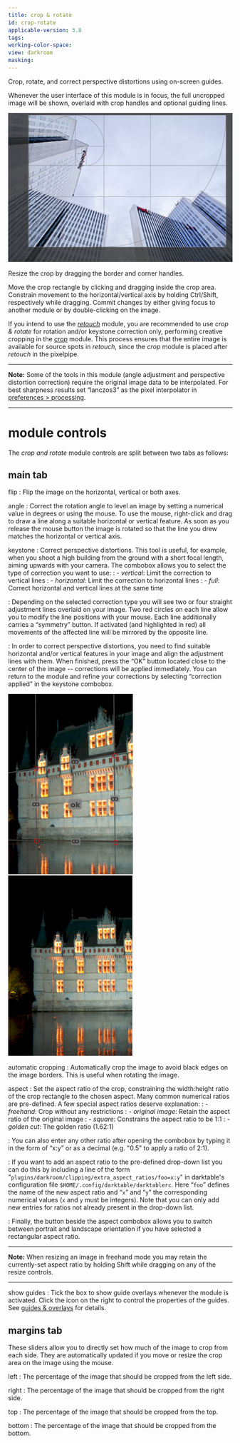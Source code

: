 ```yaml
---
title: crop & rotate
id: crop-rotate
applicable-version: 3.8
tags: 
working-color-space:  
view: darkroom
masking: 
---
```


Crop, rotate, and correct perspective distortions using on-screen guides.

Whenever the user interface of this module is in focus, the full uncropped image will be shown, overlaid with crop handles and optional guiding lines.

![screen controls](./crop-rotate/screen-controls.png#w75)

Resize the crop by dragging the border and corner handles.

Move the crop rectangle by clicking and dragging inside the crop area. Constrain movement to the horizontal/vertical axis by holding Ctrl/Shift, respectively while dragging. Commit changes by either giving focus to another module or by double-clicking on the image.

If you intend to use the [_retouch_](./retouch.md) module, you are recommended to use _crop & rotate_ for rotation and/or keystone correction only, performing creative cropping in the [_crop_](./crop.md) module. This process ensures that the entire image is available for source spots in _retouch_, since the _crop_ module is placed after _retouch_ in the pixelpipe.

---

**Note:** Some of the tools in this module (angle adjustment and perspective distortion correction) require the original image data to be interpolated. For best sharpness results set “lanczos3” as the pixel interpolator in [preferences > processing](../../preferences-settings/processing.md).

---

# module controls

The _crop and rotate_ module controls are split between two tabs as follows:

## main tab

flip
: Flip the image on the horizontal, vertical or both axes.

angle
: Correct the rotation angle to level an image by setting a numerical value in degrees or using the mouse. To use the mouse, right-click and drag to draw a line along a suitable horizontal or vertical feature. As soon as you release the mouse button the image is rotated so that the line you drew matches the horizontal or vertical axis.

keystone
: Correct perspective distortions. This tool is useful, for example, when you shoot a high building from the ground with a short focal length, aiming upwards with your camera. The combobox allows you to select the type of correction you want to use:
: - _vertical_: Limit the correction to vertical lines
: - _horizontal_: Limit the correction to horizontal lines
: - _full_: Correct horizontal and vertical lines at the same time

: Depending on the selected correction type you will see two or four straight adjustment lines overlaid on your image. Two red circles on each line allow you to modify the line positions with your mouse. Each line additionally carries a “symmetry” button. If activated (and highlighted in red) all movements of the affected line will be mirrored by the opposite line.

: In order to correct perspective distortions, you need to find suitable horizontal and/or vertical features in your image and align the adjustment lines with them. When finished, press the “OK” button located close to the center of the image -- corrections will be applied immediately. You can return to the module and refine your corrections by selecting “correction applied” in the keystone combobox.

![keystone set](./crop-rotate/keystone-set.png#w25#inline) ![keystone applied](./crop-rotate/keystone-applied.png#w25#inline)

automatic cropping
: Automatically crop the image to avoid black edges on the image borders. This is useful when rotating the image.

aspect
: Set the aspect ratio of the crop, constraining the width:height ratio of the crop rectangle to the chosen aspect. Many common numerical ratios are pre-defined. A few special aspect ratios deserve explanation:
: - _freehand_: Crop without any restrictions 
: - _original image_: Retain the aspect ratio of the original image
: - _square_: Constrains the aspect ratio to be 1:1
: - _golden cut_: The golden ratio (1.62:1)

: You can also enter any other ratio after opening the combobox by typing it in the form of “x:y” or as a decimal (e.g. "0.5" to apply a ratio of 2:1). 

: If you want to add an aspect ratio to the pre-defined drop-down list you can do this by including a line of the form "`plugins/darkroom/clipping/extra_aspect_ratios/foo=x:y`" in darktable's configuration file `$HOME/.config/darktable/darktablerc`. Here “`foo`” defines the name of the new aspect ratio and “`x`” and “`y`” the corresponding numerical values (`x` and `y` must be integers). Note that you can only add new entries for ratios not already present in the drop-down list.

: Finally, the button beside the aspect combobox allows you to switch between portrait and landscape orientation if you have selected a rectangular aspect ratio.

---

**Note:** When resizing an image in freehand mode you may retain the currently-set aspect ratio by holding Shift while dragging on any of the resize controls.

---

show guides
: Tick the box to show guide overlays whenever the module is activated. Click the icon on the right to control the properties of the guides. See [guides & overlays](../utility-modules/darkroom/guides-overlays.md) for details.

## margins tab

These sliders allow you to directly set how much of the image to crop from each side. They are automatically updated if you move or resize the crop area on the image using the mouse.

left
: The percentage of the image that should be cropped from the left side.

right
: The percentage of the image that should be cropped from the right side.

top
: The percentage of the image that should be cropped from the top.

bottom
: The percentage of the image that should be cropped from the bottom.

